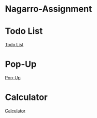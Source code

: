 # Nagarro-Assignment
# Todo List 
<a href="https://kansaljatin.github.io/Todo-List/">
    Todo List
  </a>
  
 # Pop-Up
 <a href="https://kansaljatin.github.io/Pop-Up/">
    Pop-Up
  </a>
  
  # Calculator
 <a href="https://kansaljatin.github.io/Calculator-using-jQuery/">
    Calculator
  </a>
